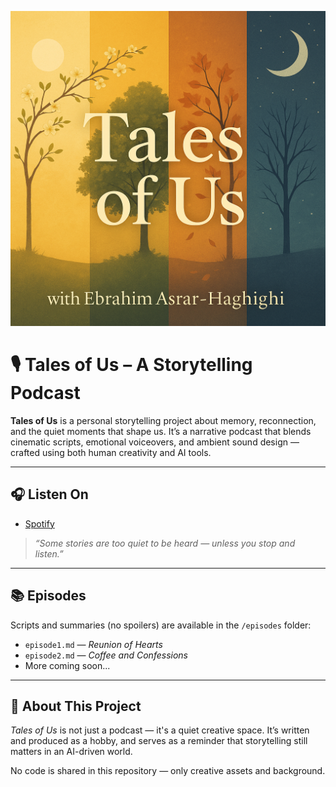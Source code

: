 ![Tales of Us Cover](Cover.png)

# 🎙️ Tales of Us – A Storytelling Podcast

**Tales of Us** is a personal storytelling project about memory, reconnection, and the quiet moments that shape us. It’s a narrative podcast that blends cinematic scripts, emotional voiceovers, and ambient sound design — crafted using both human creativity and AI tools.

---

## 🎧 Listen On
- [Spotify](https://open.spotify.com/show/7ImgY7lwV9mrYWkTNNikTx)

> *“Some stories are too quiet to be heard — unless you stop and listen.”*

---

## 📚 Episodes
Scripts and summaries (no spoilers) are available in the `/episodes` folder:

- `episode1.md` — *Reunion of Hearts*
- `episode2.md` — *Coffee and Confessions*
- More coming soon...

---

## 🌟 About This Project
*Tales of Us* is not just a podcast — it's a quiet creative space. It’s written and produced as a hobby, and serves as a reminder that storytelling still matters in an AI-driven world.

No code is shared in this repository — only creative assets and background.

